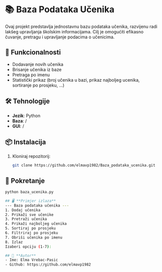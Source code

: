 # 📚 Baza Podataka Učenika

Ovaj projekt predstavlja jednostavnu bazu podataka učenika, razvijenu radi lakšeg upravljanja školskim informacijama. Cilj je omogućiti efikasno čuvanje, pretragu i upravljanje podacima o učenicima.

## 🧩 Funkcionalnosti

- Dodavanje novih učenika
- Brisanje učenika iz baze
- Pretraga po imenu
- Statistički prikaz (broj učenika u bazi, prikaz najboljeg ucenika, sortiranje po prosjeku, ...)

## 🛠️ Tehnologije

- **Jezik**: Python 
- **Baza**: /
- **GUI**: /

## 📦 Instalacija

1. Kloniraj repozitorij:
   ```bash
   git clone https://github.com/elmavp1982/Baza_podataka_ucenika.git

## 🚀 **Pokretanje**
  ```bash
  python baza_ucenika.py

## 🖥️ **Primjer izlaza**
  --- Baza podataka učenika ---
  1. Dodaj učenika
  2. Prikaži sve učenike
  3. Pretraži učenika
  4. Prikaži najboljeg učenika
  5. Sortiraj po prosjeku
  6. Filtriraj po prosjeku
  7. Obriši učenika po imenu
  8. Izlaz
  Izaberi opciju (1-7):

## 👤 **Autor**
- Ime: Elma Vrebac-Pasic
- Github: https://github.com/elmavp1982


